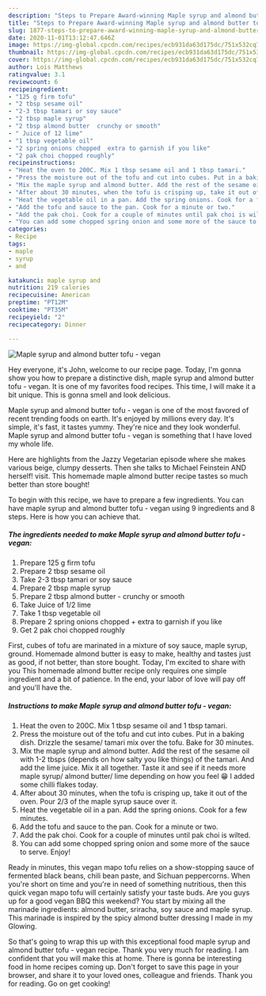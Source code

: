 ```yaml
---
description: "Steps to Prepare Award-winning Maple syrup and almond butter tofu - vegan"
title: "Steps to Prepare Award-winning Maple syrup and almond butter tofu - vegan"
slug: 1877-steps-to-prepare-award-winning-maple-syrup-and-almond-butter-tofu-vegan
date: 2020-11-01T13:12:47.646Z
image: https://img-global.cpcdn.com/recipes/ecb931da63d175dc/751x532cq70/maple-syrup-and-almond-butter-tofu-vegan-recipe-main-photo.jpg
thumbnail: https://img-global.cpcdn.com/recipes/ecb931da63d175dc/751x532cq70/maple-syrup-and-almond-butter-tofu-vegan-recipe-main-photo.jpg
cover: https://img-global.cpcdn.com/recipes/ecb931da63d175dc/751x532cq70/maple-syrup-and-almond-butter-tofu-vegan-recipe-main-photo.jpg
author: Lois Matthews
ratingvalue: 3.1
reviewcount: 6
recipeingredient:
- "125 g firm tofu"
- "2 tbsp sesame oil"
- "2-3 tbsp tamari or soy sauce"
- "2 tbsp maple syrup"
- "2 tbsp almond butter  crunchy or smooth"
- " Juice of 12 lime"
- "1 tbsp vegetable oil"
- "2 spring onions chopped  extra to garnish if you like"
- "2 pak choi chopped roughly"
recipeinstructions:
- "Heat the oven to 200C. Mix 1 tbsp sesame oil and 1 tbsp tamari."
- "Press the moisture out of the tofu and cut into cubes. Put in a baking dish. Drizzle the sesame/ tamari mix over the tofu. Bake for 30 minutes."
- "Mix the maple syrup and almond butter. Add the rest of the sesame oil with 1-2 tbsps (depends on how salty you like things) of the tamari. And add the lime juice. Mix it all together. Taste it and see if it needs more maple syrup/ almond butter/ lime depending on how you feel 😁 I added some chilli flakes today."
- "After about 30 minutes, when the tofu is crisping up, take it out of the oven. Pour 2/3 of the maple syrup sauce over it."
- "Heat the vegetable oil in a pan. Add the spring onions. Cook for a few minutes."
- "Add the tofu and sauce to the pan. Cook for a minute or two."
- "Add the pak choi. Cook for a couple of minutes until pak choi is wilted."
- "You can add some chopped spring onion and some more of the sauce to serve. Enjoy!"
categories:
- Recipe
tags:
- maple
- syrup
- and

katakunci: maple syrup and 
nutrition: 219 calories
recipecuisine: American
preptime: "PT12M"
cooktime: "PT35M"
recipeyield: "2"
recipecategory: Dinner

---
```



![Maple syrup and almond butter tofu - vegan](https://img-global.cpcdn.com/recipes/ecb931da63d175dc/751x532cq70/maple-syrup-and-almond-butter-tofu-vegan-recipe-main-photo.jpg)

Hey everyone, it's John, welcome to our recipe page. Today, I'm gonna show you how to prepare a distinctive dish, maple syrup and almond butter tofu - vegan. It is one of my favorites food recipes. This time, I will make it a bit unique. This is gonna smell and look delicious.

Maple syrup and almond butter tofu - vegan is one of the most favored of recent trending foods on earth. It's enjoyed by millions every day. It's simple, it's fast, it tastes yummy. They're nice and they look wonderful. Maple syrup and almond butter tofu - vegan is something that I have loved my whole life.

Here are highlights from the Jazzy Vegetarian episode where she makes various beige, clumpy desserts. Then she talks to Michael Feinstein AND herself! visit. This homemade maple almond butter recipe tastes so much better than store bought!


To begin with this recipe, we have to prepare a few ingredients. You can have maple syrup and almond butter tofu - vegan using 9 ingredients and 8 steps. Here is how you can achieve that.

<!--inarticleads1-->

##### The ingredients needed to make Maple syrup and almond butter tofu - vegan:

1. Prepare 125 g firm tofu
1. Prepare 2 tbsp sesame oil
1. Take 2-3 tbsp tamari or soy sauce
1. Prepare 2 tbsp maple syrup
1. Prepare 2 tbsp almond butter - crunchy or smooth
1. Take  Juice of 1/2 lime
1. Take 1 tbsp vegetable oil
1. Prepare 2 spring onions chopped + extra to garnish if you like
1. Get 2 pak choi chopped roughly


First, cubes of tofu are marinated in a mixture of soy sauce, maple syrup, ground. Homemade almond butter is easy to make, healthy and tastes just as good, if not better, than store bought. Today, I&#39;m excited to share with you This homemade almond butter recipe only requires one simple ingredient and a bit of patience. In the end, your labor of love will pay off and you&#39;ll have the. 

<!--inarticleads2-->

##### Instructions to make Maple syrup and almond butter tofu - vegan:

1. Heat the oven to 200C. Mix 1 tbsp sesame oil and 1 tbsp tamari.
1. Press the moisture out of the tofu and cut into cubes. Put in a baking dish. Drizzle the sesame/ tamari mix over the tofu. Bake for 30 minutes.
1. Mix the maple syrup and almond butter. Add the rest of the sesame oil with 1-2 tbsps (depends on how salty you like things) of the tamari. And add the lime juice. Mix it all together. Taste it and see if it needs more maple syrup/ almond butter/ lime depending on how you feel 😁 I added some chilli flakes today.
1. After about 30 minutes, when the tofu is crisping up, take it out of the oven. Pour 2/3 of the maple syrup sauce over it.
1. Heat the vegetable oil in a pan. Add the spring onions. Cook for a few minutes.
1. Add the tofu and sauce to the pan. Cook for a minute or two.
1. Add the pak choi. Cook for a couple of minutes until pak choi is wilted.
1. You can add some chopped spring onion and some more of the sauce to serve. Enjoy!


Ready in minutes, this vegan mapo tofu relies on a show-stopping sauce of fermented black beans, chili bean paste, and Sichuan peppercorns. When you&#39;re short on time and you&#39;re in need of something nutritious, then this quick vegan mapo tofu will certainly satisfy your taste buds. Are you guys up for a good vegan BBQ this weekend? You start by mixing all the marinade ingredients: almond butter, sriracha, soy sauce and maple syrup. This marinade is inspired by the spicy almond butter dressing I made in my Glowing. 

So that's going to wrap this up with this exceptional food maple syrup and almond butter tofu - vegan recipe. Thank you very much for reading. I am confident that you will make this at home. There is gonna be interesting food in home recipes coming up. Don't forget to save this page in your browser, and share it to your loved ones, colleague and friends. Thank you for reading. Go on get cooking!
